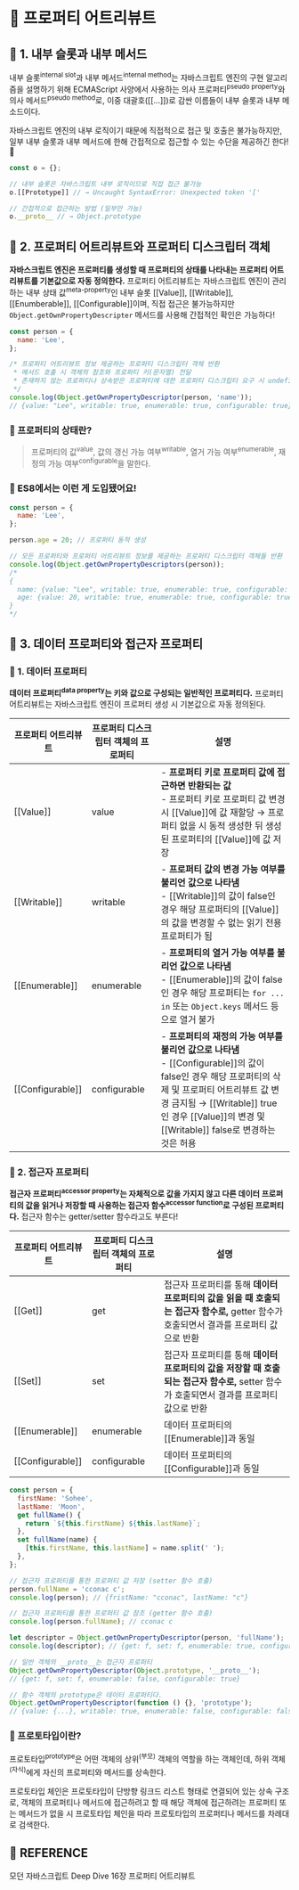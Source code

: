 # 🚀 프로퍼티 어트리뷰트

## 🔎 1. 내부 슬롯과 내부 메서드

내부 슬롯<sup>internal slot</sup>과 내부 메서드<sup>internal method</sup>는 자바스크립트 엔진의 구현 알고리즘을 설명하기 위해 ECMAScript 사양에서 사용하는 의사 프로퍼티<sup>pseudo property</sup>와 의사 메서드<sup>pseudo method</sup>로, 이중 대괄호([[...]])로 감싼 이름들이 내부 슬롯과 내부 메소드이다.

자바스크립트 엔진의 내부 로직이기 때문에 직접적으로 접근 및 호출은 불가능하지만, 일부 내부 슬롯과 내부 메서드에 한해 간접적으로 접근할 수 있는 수단을 제공하긴 한다! 👀

```javascript
const o = {};

// 내부 슬롯은 자바스크립트 내부 로직이므로 직접 접근 불가능
o.[[Prototype]] // → Uncaught SyntaxError: Unexpected token '['

// 간접적으로 접근하는 방법 (일부만 가능)
o.__proto__ // → Object.prototype
```

## 🔎 2. 프로퍼티 어트리뷰트와 프로퍼티 디스크립터 객체

**자바스크립트 엔진은 프로퍼티를 생성할 때 프로퍼티의 상태를 나타내는 프로퍼티 어트리뷰트를 기본값으로 자동 정의한다.** 프로퍼티 어트리뷰트는 자바스크립트 엔진이 관리하는 내부 상태 값<sup>meta-property</sup>인 내부 슬롯 [[Value]], [[Writable]], [[Enumberable]], [[Configurable]]이며, 직접 접근은 불가능하지만 `Object.getOwnPropertyDescripter` 메서드를 사용해 간접적인 확인은 가능하다!

```javascript
const person = {
  name: 'Lee',
};

/* 프로퍼티 어트리뷰트 정보 제공하는 프로퍼티 디스크립터 객체 반환
 * 메서드 호출 시 객체의 참조와 프로퍼티 키(문자열) 전달
 * 존재하지 않는 프로퍼티나 상속받은 프로퍼티에 대한 프로퍼티 디스크립터 요구 시 undefined 반환
 */
console.log(Object.getOwnPropertyDescriptor(person, 'name'));
// {value: "Lee", writable: true, enumerable: true, configurable: true}
```

### 🧐 프로퍼티의 상태란?

> 프로퍼티의 값<sup>value</sup>, 값의 갱신 가능 여부<sup>writable</sup>, 열거 가능 여부<sup>enumerable</sup>, 재정의 가능 여부<sup>configurable</sup>을 말한다.

### 🧐 ES8에서는 이런 게 도입됐어요!

```javascript
const person = {
  name: 'Lee',
};

person.age = 20; // 프로퍼티 동적 생성

// 모든 프로퍼티와 프로퍼티 어트리뷰트 정보를 제공하는 프로퍼티 디스크립터 객체들 반환
console.log(Object.getOwnPropertyDescriptors(person));
/*
{
  name: {value: "Lee", writable: true, enumerable: true, configurable: true},
  age: {value: 20, writable: true, enumerable: true, configurable: true}
}
*/
```

## 🔎 3. 데이터 프로퍼티와 접근자 프로퍼티

### 💬 1. 데이터 프로퍼티

**데이터 프로퍼티<sup>data property</sup>는 키와 값으로 구성되는 일반적인 프로퍼티다.** 프로퍼티 어트리뷰트는 자바스크립트 엔진이 프로퍼티 생성 시 기본값으로 자동 정의된다.

| 프로퍼티 어트리뷰트 | 프로퍼티 디스크립터 객체의 프로퍼티 | 설명                                                                                                                                                                                                                                                   |
| ------------------- | ----------------------------------- | ------------------------------------------------------------------------------------------------------------------------------------------------------------------------------------------------------------------------------------------------------ |
| [[Value]]           | value                               | - **프로퍼티 키로 프로퍼티 값에 접근하면 반환되는 값** </br>- 프로퍼티 키로 프로퍼티 값 변경 시 [[Value]]에 값 재할당 → 프로퍼티 없을 시 동적 생성한 뒤 생성된 프로퍼티의 [[Value]]에 값 저장                                                          |
| [[Writable]]        | writable                            | - **프로퍼티 값의 변경 가능 여부를 불리언 값으로 나타냄** </br>- [[Writable]]의 값이 false인 경우 해당 프로퍼티의 [[Value]]의 값을 변경할 수 없는 읽기 전용 프로퍼티가 됨                                                                              |
| [[Enumerable]]      | enumerable                          | - **프로퍼티의 열거 가능 여부를 불리언 값으로 나타냄** </br>- [[Enumerable]]의 값이 false인 경우 해당 프로퍼티는 `for ... in` 또는 `Object.keys` 메서드 등으로 열거 불가                                                                               |
| [[Configurable]]    | configurable                        | - **프로퍼티의 재정의 가능 여부를 불리언 값으로 나타냄** </br>- [[Configurable]]의 값이 false인 경우 해당 프로퍼티의 삭제 및 프로퍼티 어트리뷰트 값 변경 금지됨 → [[Writable]] true인 경우 [[Value]]의 변경 및 [[Writable]] false로 변경하는 것은 허용 |

### 💬 2. 접근자 프로퍼티

**접근자 프로퍼티<sup>accessor property</sup>는 자체적으로 값을 가지지 않고 다른 데이터 프로퍼티의 값을 읽거나 저장할 때 사용하는 접근자 함수<sup>accessor function</sup>로 구성된 프로퍼티다.** 접근자 함수는 getter/setter 함수라고도 부른다!

| 프로퍼티 어트리뷰트 | 프로퍼티 디스크립터 객체의 프로퍼티 | 설명                                                                                                                                     |
| ------------------- | ----------------------------------- | ---------------------------------------------------------------------------------------------------------------------------------------- |
| [[Get]]             | get                                 | 접근자 프로퍼티를 통해 **데이터 프로퍼티의 값을 읽을 때 호출되는 접근자 함수로,** getter 함수가 호출되면서 결과를 프로퍼티 값으로 반환   |
| [[Set]]             | set                                 | 접근자 프로퍼티를 통해 **데이터 프로퍼티의 값을 저장할 때 호출되는 접근자 함수로,** setter 함수가 호출되면서 결과를 프로퍼티 값으로 반환 |
| [[Enumerable]]      | enumerable                          | 데이터 프로퍼티의 [[Enumerable]]과 동일                                                                                                  |
| [[Configurable]]    | configurable                        | 데이터 프로퍼티의 [[Configurable]]과 동일                                                                                                |

```javascript
const person = {
  firstName: 'Sohee',
  lastName: 'Moon',
  get fullName() {
    return `${this.firstName} ${this.lastName}`;
  },
  set fullName(name) {
    [this.firstName, this.lastName] = name.split(' ');
  },
};

// 접근자 프로퍼티를 통한 프로퍼티 값 저장 (setter 함수 호출)
person.fullName = 'cconac c';
console.log(person); // {fristName: "cconac", lastName: "c"}

// 접근자 프로퍼티를 통한 프로퍼티 값 참조 (getter 함수 호출)
console.log(person.fullName); // cconac c

let descriptor = Object.getOwnPropertyDescriptor(person, 'fullName');
console.log(descriptor); // {get: f, set: f, enumerable: true, configurable: true}
```

```javascript
// 일반 객체의 __proto__는 접근자 프로퍼티
Object.getOwnPropertyDescriptor(Object.prototype, '__proto__');
// {get: f, set: f, enumerable: false, configurable: true}

// 함수 객체의 prototype은 데이터 프로퍼티다.
Object.getOwnPropertyDescriptor(function () {}, 'prototype');
// {value: {...}, writable: true, enumerable: false, configurable: false}
```

### 🧐 프로토타입이란?

프로토타입<sup>prototype</sup>은 어떤 객체의 상위<sup>(부모)</sup> 객체의 역할을 하는 객체인데, 하위 객체<sup>(자식)</sup>에게 자신의 프로퍼티와 메서드를 상속한다.

프로토타입 체인은 프로토타입이 단방향 링크드 리스트 형태로 연결되어 있는 상속 구조로, 객체의 프로퍼티나 메서드에 접근하려고 할 때 해당 객체에 접근하려는 프로퍼티 또는 메서드가 없을 시 프로토타입 체인을 따라 프로토타입의 프로퍼티나 메서드를 차례대로 검색한다.

## 👀 REFERENCE

모던 자바스크립트 Deep Dive 16장 프로퍼티 어트리뷰트
